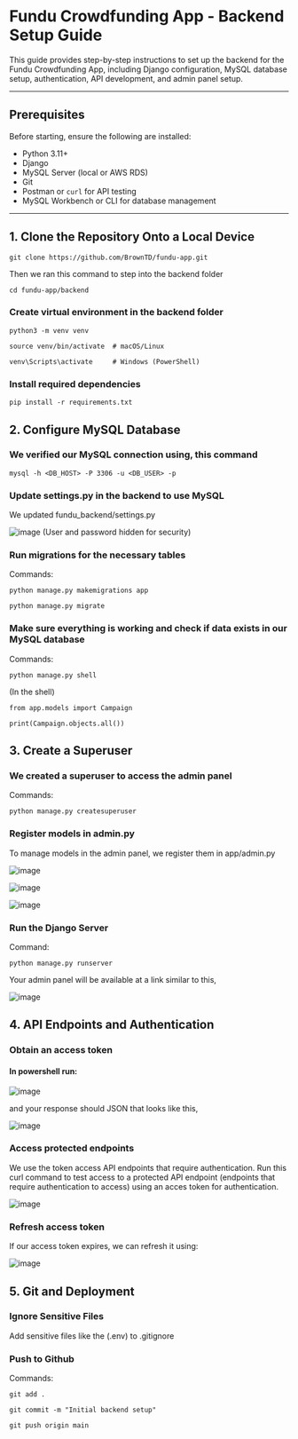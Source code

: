 # Fundu Crowdfunding App - Backend Setup Guide

This guide provides step-by-step instructions to set up the backend for the Fundu Crowdfunding App, including Django configuration, MySQL database setup, authentication, API development, and admin panel setup.

---

## Prerequisites

Before starting, ensure the following are installed:

- Python 3.11+
- Django
- MySQL Server (local or AWS RDS)
- Git
- Postman or `curl` for API testing
- MySQL Workbench or CLI for database management

---


## 1. Clone the Repository Onto a Local Device

`git clone https://github.com/BrownTD/fundu-app.git`

Then we ran this command to step into the backend folder

`cd fundu-app/backend`

### Create virtual environment in the backend folder

`python3 -m venv venv`

`source venv/bin/activate  # macOS/Linux`

`venv\Scripts\activate     # Windows (PowerShell)`

### Install required dependencies
`pip install -r requirements.txt`

## 2. Configure MySQL Database

### We verified our MySQL connection using, this command

`mysql -h <DB_HOST> -P 3306 -u <DB_USER> -p`

### Update settings.py in the backend to use MySQL 
We updated fundu_backend/settings.py

![image](https://github.com/user-attachments/assets/b42c0421-5ce8-41ec-a489-9d81b4d1b8b0)
(User and password hidden for security)

### Run migrations for the necessary tables

Commands:

`python manage.py makemigrations app`

`python manage.py migrate`

### Make sure everything is working and check if data exists in our MySQL database

Commands: 

`python manage.py shell`

(In the shell)
```
from app.models import Campaign

print(Campaign.objects.all()) 
```
## 3. Create a Superuser 

### We created a superuser to access the admin panel

Commands: 

`python manage.py createsuperuser`

### Register models in admin.py

To manage models in the admin panel, we register them in app/admin.py

![image](https://github.com/user-attachments/assets/c283dba2-5dd7-4479-a7a4-2cca765f523a)

![image](https://github.com/user-attachments/assets/4be31e3c-a6e4-4c2b-a9e7-6a5d21a7f4b2)

![image](https://github.com/user-attachments/assets/e7a42ee0-7550-4da1-aca7-f635caaced72)

### Run the Django Server

Command: 

`python manage.py runserver`

Your admin panel will be available at a link similar to this,

![image](https://github.com/user-attachments/assets/bf44c4bf-2e75-44b1-a53b-b6a9b03d50c2)

## 4. API Endpoints and Authentication

### Obtain an access token

#### In powershell run:

![image](https://github.com/user-attachments/assets/88734c05-c598-494b-bec2-55b14d7178d1)

and your response should JSON that looks like this,

![image](https://github.com/user-attachments/assets/9ff37a5f-14f7-455e-8a13-17971a5f04ee)

### Access protected endpoints

We use the token access API endpoints that require authentication. Run this curl command to test access to a protected API endpoint (endpoints that require authentication to access) using an acces token for authentication.

![image](https://github.com/user-attachments/assets/76ddb4eb-b8d1-4e39-9012-5e55a2f8f475)

### Refresh access token

If our access token expires, we can refresh it using:

![image](https://github.com/user-attachments/assets/3be02f7a-ea19-4729-9698-5b01cc4d5398)

## 5. Git and Deployment 

### Ignore Sensitive Files

Add sensitive files like the (.env) to .gitignore

### Push to Github

Commands:
```
git add .

git commit -m "Initial backend setup"

git push origin main
```






















